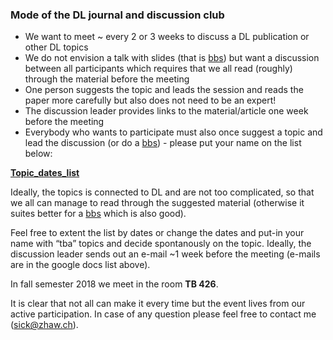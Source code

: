 
<h3>Mode of the DL journal and discussion club</h3>

<ul>
	<li/> We want to meet ~ every 2 or 3 weeks to discuss a DL publication or other DL topics 
  <li/> We do not envision a talk with slides (that is <a href="https://tensorchiefs.github.io/bbs/">bbs</a>) but want a discussion between all participants which requires that we all read (roughly) through the material before the meeting
	<li/> One person suggests the topic and leads the session and reads the paper more carefully but also does not need to be an expert! 
	   <li/>The discussion leader provides links to the material/article one week before the meeting 
  <li/>Everybody who wants to participate must also once suggest a topic and lead the discussion (or do a <a href="https://tensorchiefs.github.io/bbs/">bbs</a>)  - please put your name on the list below:

</ul>


 <a href="https://docs.google.com/spreadsheets/d/1nvDV3tVnD2YjbOf81les5Ef9hwEc7_PrcLruXVaHXJg/edit?usp=sharing">**Topic_dates_list**</a>

Ideally, the topics is connected to DL and are not too complicated, so that we all can manage to read through the suggested material (otherwise it suites better for a <a href="https://tensorchiefs.github.io/bbs/">bbs</a> which is also good).

Feel free to extent the list by dates or change the dates and put-in your name with “tba” topics and decide spontanously on the topic. Ideally, the discussion leader sends out an e-mail ~1 week before the meeting (e-mails are in the google docs list above). 

In fall semester 2018 we meet in the room **TB 426**.  
 
It is clear that not all can make it every time but the event lives from our active participation. In case of any question please feel free to contact me (sick@zhaw.ch).
